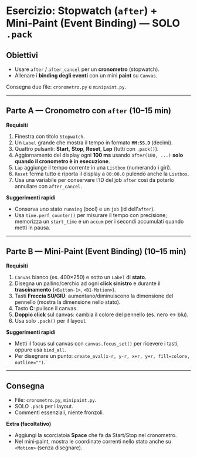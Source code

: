 # Esercizio: Stopwatch (`after`) + Mini‑Paint (Event Binding) — SOLO `.pack`

## Obiettivi

-   Usare `after` / `after_cancel` per un **cronometro** (stopwatch).
-   Allenare i **binding degli eventi** con un mini **paint** su `Canvas`.

Consegna due file: `cronometro.py` e `minipaint.py`.

---

## Parte A — Cronometro con `after` (10–15 min)

**Requisiti**

1. Finestra con titolo `Stopwatch`.
2. Un `Label` grande che mostra il tempo in formato **`MM:SS.D`** (decimi).
3. Quattro pulsanti: **Start**, **Stop**, **Reset**, **Lap** (tutti con `.pack()`).
4. Aggiornamento del display ogni **100 ms** usando `after(100, ...)` **solo quando il cronometro è in esecuzione**.
5. `Lap` aggiunge il tempo corrente in una `Listbox` (numerando i giri).
6. `Reset` ferma tutto e riporta il display a `00:00.0` pulendo anche la `Listbox`.
7. Usa una variabile per conservare l'ID del job `after` così da poterlo annullare con `after_cancel`.

**Suggerimenti rapidi**

-   Conserva uno stato `running` (bool) e un `job` (id dell'`after`).
-   Usa `time.perf_counter()` per misurare il tempo con precisione; memorizza un `start_time` e un `accum` per i secondi accumulati quando metti in pausa.

---

## Parte B — Mini‑Paint (Event Binding) (10–15 min)

**Requisiti**

1. `Canvas` bianco (es. 400×250) e sotto un `Label` di **stato**.
2. Disegna un pallino/cerchio ad ogni **click sinistro** e durante il **trascinamento** (`<Button-1>`, `<B1-Motion>`).
3. Tasti **Freccia SU/GIÙ**: aumentano/diminuiscono la dimensione del pennello (mostra la dimensione nello stato).
4. Tasto **C**: pulisce il canvas.
5. **Doppio click** sul canvas: cambia il colore del pennello (es. nero ↔ blu).
6. Usa solo `.pack()` per il layout.

**Suggerimenti rapidi**

-   Metti il focus sul canvas con `canvas.focus_set()` per ricevere i tasti, oppure usa `bind_all`.
-   Per disegnare un punto: `create_oval(x-r, y-r, x+r, y+r, fill=colore, outline="")`.

---

## Consegna

-   File: `cronometro.py`, `minipaint.py`.
-   SOLO `.pack` per i layout.
-   Commenti essenziali, niente fronzoli.

**Extra (facoltativo)**

-   Aggiungi la scorciatoia **Space** che fa da Start/Stop nel cronometro.
-   Nel mini‑paint, mostra le coordinate correnti nello stato anche su `<Motion>` (senza disegnare).
